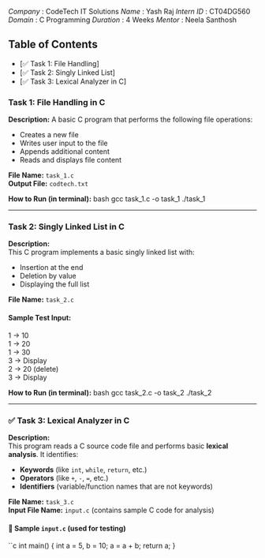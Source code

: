 *Company* : CodeTech IT Solutions
*Name* : Yash Raj
*Intern ID* : CT04DG560
*Domain* : C Programming
*Duration* : 4 Weeks
*Mentor* : Neela Santhosh

## Table of Contents
- [✅ Task 1: File Handling]
- [✅ Task 2: Singly Linked List]
- [✅ Task 3: Lexical Analyzer in C]

### Task 1: File Handling in C
**Description:**
A basic C program that performs the following file operations:
- Creates a new file
- Writes user input to the file
- Appends additional content
- Reads and displays file content

**File Name:** `task_1.c`  
**Output File:** `codtech.txt`

**How to Run (in terminal):**
bash
gcc task_1.c -o task_1
./task_1

---
### Task 2: Singly Linked List in C
**Description:**  
This C program implements a basic singly linked list with:
- Insertion at the end
- Deletion by value
- Displaying the full list

**File Name:** `task_2.c`

#### Sample Test Input:
1 → 10  
1 → 20  
1 → 30  
3 →  Display  
2 → 20 (delete)  
3 →  Display

**How to Run (in terminal):**
bash
gcc task_2.c -o task_2
./task_2


---
### ✅ Task 3: Lexical Analyzer in C

**Description:**  
This program reads a C source code file and performs basic **lexical analysis**. It identifies:
- **Keywords** (like `int`, `while`, `return`, etc.)
- **Operators** (like `+`, `-`, `=`, etc.)
- **Identifiers** (variable/function names that are not keywords)

**File Name:** `task_3.c`  
**Input File Name:** `input.c` (contains sample C code for analysis)

#### 🧪 Sample `input.c` (used for testing)
``c
int main() {
    int a = 5, b = 10;
    a = a + b;
    return a;
}
